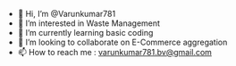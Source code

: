 - 👋 Hi, I’m @Varunkumar781
- 👀 I’m interested in Waste Management
- 🌱 I’m currently learning basic coding
- 💞️ I’m looking to collaborate on E-Commerce aggregation
- 📫 How to reach me : varunkumar781.bv@gmail.com

<!---
Varunkumar781/Varunkumar781 is a ✨ special ✨ repository because its `README.md` (this file) appears on your GitHub profile.
You can click the Preview link to take a look at your changes.
--->
